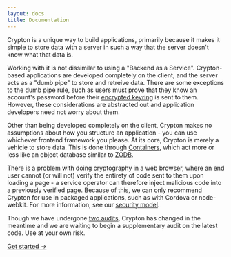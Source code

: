 ```yaml
---
layout: docs
title: Documentation
---
```


Crypton is a unique way to build applications, primarily because it makes it simple to store data with a server in such a way that the server doesn't know what that data is.

Working with it is not dissimilar to using a "Backend as a Service". Crypton-based applications are developed completely on the client, and the server acts as a "dumb pipe" to store and retreive data. There are some exceptions to the dumb pipe rule, such as users must prove that they know an account's password before their [encrypted keyring](/docs/concepts/accounts.html) is sent to them. However, these considerations are abstracted out and application developers need not worry about them.

Other than being developed completely on the client, Crypton makes no assumptions about how  you structure an application - you can use whichever frontend framework you please. At its core, Crypton is merely a vehicle to store data. This is done through [Containers](/docs/concepts/containers.html), which act more or less like an object database similar to [ZODB](http://www.zodb.org/en/latest/).

There is a problem with doing cryptography in a web browser, where an end user cannot (or will not) verify the entirety of code sent to them upon loading a page - a service operator can therefore inject malicious code into a previously verified page. Because of this, we can only recommend Crypton for use in packaged applications, such as with Cordova or node-webkit. For more information, see our [security model](/docs/security/model.html).

Though we have undergone [two audits](/docs/security/audits.html), Crypton has changed in the meantime and we are waiting to begin a supplementary audit on the latest code. Use at your own risk.

[Get started &rarr;](/docs/getting-started.html)
